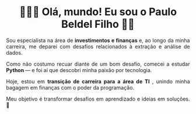 # <h1 align="center"> 👨🏻‍💻 Olá, mundo! Eu sou o Paulo Beldel Filho 👋🏻 </h1> 

<p style="text-align: justify;"> Sou especialista na área de <b> investimentos e finanças </b> e, ao longo da minha carreira, me deparei com desafios relacionados à extração e análise de dados. </p> 
<p style="text-align: justify;"> Como não costumo recuar diante de um bom desafio, comecei a estudar <b> Python </b> — e foi aí que descobri minha paixão por tecnologia. </p>   
<p style="text-align: justify;"> Hoje, estou em <b> transição de carreira para a área de TI </b>, unindo minha bagagem em finanças com o poder da programação. </p>  
<p style="text-align: justify;"> Meu objetivo é transformar desafios em aprendizado e ideias em soluções. 🚀 </p>
